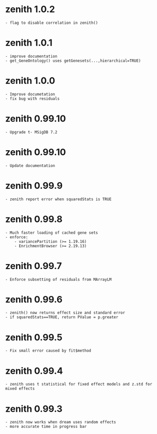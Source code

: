 # zenith 1.0.2
	- flag to disable correlation in zenith()

# zenith 1.0.1
	- improve documentation
	- get_GeneOntology() uses getGenesets(...,hierarchical=TRUE)

# zenith 1.0.0
	- Improve documetation
	- fix bug with residuals

# zenith 0.99.10
	- Upgrade t- MSigDB 7.2

# zenith 0.99.10
	- Update documentation

# zenith 0.99.9
	- zenith report error when squaredStats is TRUE

# zenith 0.99.8
	- Much faster loading of cached gene sets
	- enforce: 
	    - variancePartition (>= 1.19.16)
	    - EnrichmentBrowser (>= 2.19.13)

# zenith 0.99.7
	- Enforce subsetting of residuals from MArrayLM

# zenith 0.99.6
	- zenith() now returns effect size and standard error
	- if squaredStats==TRUE, return PValue = p.greater

# zenith 0.99.5
	- Fix small error caused by fit$method

# zenith 0.99.4
	- zenith uses t statistical for fixed effect models and z.std for mixed effects

# zenith 0.99.3
	- zenith now works when dream uses random effects
	- more accurate time in progress bar